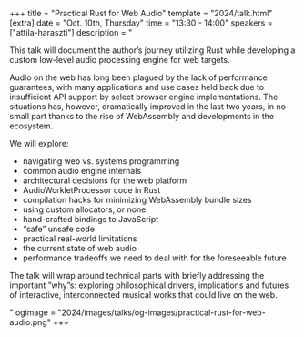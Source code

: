 +++
title = "Practical Rust for Web Audio"
template = "2024/talk.html"
[extra]
  date = "Oct. 10th, Thursday"
  time = "13:30 - 14:00"
  speakers = ["attila-haraszti"]
  description = "<p>This talk will document the author’s journey utilizing Rust while developing a custom low-level audio processing engine for web targets.</p><p>Audio on the web has long been plagued by the lack of performance guarantees, with many applications and use cases held back due to insufficient API support by select browser engine implementations. The situations has, however, dramatically improved in the last two years, in no small part thanks to the rise of WebAssembly and developments in the ecosystem.</p><p>We will explore:</p><ul><li>navigating web vs. systems programming</li><li>common audio engine internals</li><li>architectural decisions for the web platform</li><li>AudioWorkletProcessor code in Rust</li><li>compilation hacks for minimizing WebAssembly bundle sizes</li><li>using custom allocators, or none</li><li>hand-crafted bindings to JavaScript</li><li>“safe” unsafe code</li><li>practical real-world limitations</li><li>the current state of web audio</li><li>performance tradeoffs we need to deal with for the foreseeable future</li></ul><p>The talk will wrap around technical parts with briefly addressing the important ”why”s: exploring philosophical drivers, implications and futures of interactive, interconnected musical works that could live on the web.</p>"
  ogimage = "2024/images/talks/og-images/practical-rust-for-web-audio.png"
+++

